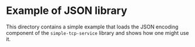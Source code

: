# Example of JSON library

This directory contains a simple example that loads the JSON encoding
component of the `simple-tcp-service` library and shows how one might
use it.
